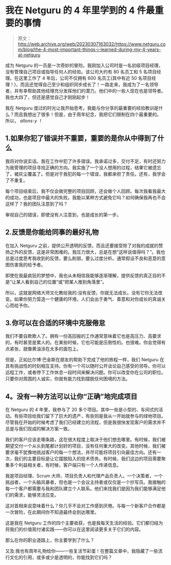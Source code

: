 # 我在 Netguru 的 4 年里学到的 4 件最重要的事情

> 原文：<http://web.archive.org/web/20230307163032/https://www.netguru.com/blog/the-4-most-important-things-i-learned-during-my-4-years-at-netguru>

 成为 Netguru 的一员是一次奇妙的冒险。我刚加入公司时是一名初级项目经理，没有管理自己项目或指导任何人的经验。该公司大约有 80 名员工和 5 名项目经理。在这里工作了 4 年后，公司不仅拥有 600 名员工(其中有近 50 名项目经理！)，而且还觉得自己至少和组织同步成长了！一路走来，我成为了一名领导者，并有幸帮助其他经理充分发挥他们的潜力。他们中的一些人现在也是领导者。我也大四了，但还是感觉自己才刚刚起步！

我在 Netguru 度过的时光让我开始思考。我能与你分享的最重要的经验教训是什么？而且我想出了很多！但是，由于周年纪念，我把它们限制在四个最重要的。
所以， *allons-y* ！

## 1.如果你犯了错误并不重要，重要的是你从中得到了什么

我将对你说实话。我在工作中犯了许多错误。我承诺过多，交付不足，有时还努力为我管理的项目寻找正确的方向。我实施了一个没人想用的过程，结果它被遗忘了，被灰尘覆盖了。但是对于我犯的每一个错误，我都承担了责任。还有，我学会了不重复。

每个项目结束后，我不仅会做完整的项目回顾，还会做个人回顾。每次我看我最大的成功，也是项目中最大的失败。我能以某种方式避免它吗？如何确保我再也不会这样了？我的团队注意到了吗？

审视自己的错误，即使没有人注意到，也是成长的第一步。

## 2.反馈是你能给同事的最好礼物

在加入 Netguru 之前，提供公开透明的反馈，而且还要接受除了对我的成就的赞扬之外的反馈，这是非常困难的。我压力很大，总是在想“这样说值得吗？”。我也总是过度思考我收到的反馈，要么削弱，要么过度分析。通常假设不良和恶意的意图伤害我的给予者。

即使在我最疯狂的梦想中，我也从未相信我能够逐渐理解，提供反馈的真正目的不是“让某人看到自己的位置”或“把某人推到角落里”。

所以，这就是网络大师文化教给我的:没有反馈，你就无法成长。没有它你无法改变。如果你努力营造一个健康的环境，人们会出于勇气、善意和对你成长的真诚关心而给予你。

## 3.你可以在合适的环境中克服倦怠

我们不要自欺欺人了。拥有一份高回报的工作通常意味着它也是高压力、高要求的，有时甚至是累人的。在某些时候，它也可能是压倒性的。也很难。你会觉得有点紧张，就像黄油涂在太多的面包上。

但是，正如比尔博·巴金斯在朋友的帮助下完成了他的旅程一样，我们 Netguru 在具有挑战性的时刻相互支持。你有一个可以随时公开谈论自己感受的领导。你可以远程工作，或者停下工作休息一段时间来解决问题。你可以改变你在公司的职位。只要你对周围的人诚实，你就有能力找到摆脱任何困境的方法。

## **4。没有一种方法可以让你“正确”地完成项目**

在 Netguru 的 4 年里，我参与了 20 多个项目。其中一些是小型的、车间式的活动。有些项目给我们留下了巨大的遗产，有些则是我从一开始就参与的绿地项目。尽管我在开始的时候考虑了我们已经建立的流程，但是我很快发现客户的需求并不总是与我们现成的解决方案一致。

我们的客户应该走哪条路，这在很大程度上取决于他们想去哪里。有时候，我们被期望交付一个从头到尾都计划好的项目，没有任何重大的改变。其他时候，我们被要求毫不犹豫地挑战客户的每一个想法，并尽可能将项目引向最佳方向。还有一次，我们的主要目标是让它摆脱陷入的技术债务。有时候，我们这边的项目需要聚集多个利益相关者，有时候，客户端只有一个人传递信息。

我是项目经理、Scrum 大师、项目负责人和代理产品负责人。一个决策者，一个挑战者，一个头脑风暴者，但也是一个会议主持者或仅仅是一个抄写员。我接触的每一个客户都需要与我和团队建立个人联系。他们来找我们是因为我们能够满足他们的需求，能够灵活应变。

这对首相来说意味着什么？你几乎不会对工作感到厌倦。与每一个新客户合作都是一次冒险，在此期间你不知道最终会到达哪里。

这是我在 Netguru 工作的四个主要收获，也是我每天生活的经验。它们都归结为将我们的价值观付诸实践——你可以在这里阅读更多关于它们的内容。

那么在你的职业道路上，你主要学到了什么？

又及:我也有周年礼物给你——一些复活节彩蛋！在整篇文章中，我隐藏了一些流行文化的引用，或多或少是透明的，你能找到它们吗？